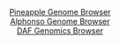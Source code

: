 <div id="Pineapple_Genome_Browser" align="center">
  <a href="https://igv.org/app/?sessionURL=blob:zZJRa9swFIX_i2BlA8eW7SaxDWF4bdJ2SZs2xjNNKUa2ZUeNJbmS7DQJ.e_TysZeOmgeNgZ6kC5XuuccfXvQYSEJZyAAjmn3TdsGBpArvokQbWp8gyiWIChRLbEBBC6xwCzHINiDEkmF4sVM31wp1cjAsohqehSxipvSNRFFO87QRpo5p9YZr2uUcYEUF9L6IlDHLVJ1vQ3OUNOYerZr9q0CKWShullxJrnVYFalG_1e.quUVphxilPa1oq8Cki1Hq2xMEv0OUyiMM.xlFO8vSpG4fQq_OaO4.XF4GwZzy.TeJCcRKRiSLUCj7rMa5YTupNxdDkrB09OLuaRsx5f3F1_cM9Pxi8NEViO7KHtuUMP.o4OhrACv_xPnvUix_oOnybJtfCLIizuXD._Xc.nV9NV3u3e9u2CgwFqnreaA5CvxDCwoeHCgdF3Br0fW9szIPR1OoITEDw8GkAJlK91.8MeqG2jaQESP7ev4BiAiwILEPR8CIe27zv90.Ep9H37YOxBK.q_F.0kXvhD6ISOM0hLUiuNcpFK1kgTMWZ2eWlWuyOznCxuiOjO7wiJb5wELnBx4SXXL7Hkf8rSAHr06_dpo.9R9E.oe48QU2XHoubdo461MCKU0vtl5dGvPHuerdxbZ_1mPKfa7HHRlFxQpHS_rujjT9o6JAhiShc6IklGaqK2iU6Rb0BgO66GFuS85ppCIKrsIzSgYffhp99wuofHw3c-">Pineapple Genome Browser</a>
</div>
<div id="Alphonso_Genome_Browser" align="center">
  <a href="https://igv.org/app/?sessionURL=blob:zZJfa9swFMW_i6BjA8eW_yY2lJFkaZqmTtdmaVhLMbItO.pkyZVkO2nId59WNvbSQfOwMdCDdLnSPefotwctFpJwBiLgmLZv2jYwgNzwbomqmuIFqrAEUYGoxAYQuMACswyDaA8KJBVa3VzqmxulahlZFlF1r0Ks5KZ0TVShZ85QJ82MV9aYU4pSLpDiQlojgVpukbLtdThFdW3q2a7pWzlSyEK03nAmuVVjViadfi_5VUpKzHiFk6qhirwISLQerTE3C_RxuF4OswxLOce7WX46nM.Gt.5kdTcNxnerq_P1Kli_W5KSIdUIfOo9..2kGcSPNJiHi_PZaHqZ.puLncq9E_fTu8m2JgLLU7tvD9z.AA48HQxhOd7.T571Ikf6HpMFduP19DPCqh1Rr9520lmMJ1_H8lXfPjgYgPKs0RyAbCP6kQ0NFwaG7wS9H1t7YEAY6nQEJyC6fzCAEij7ptvv90Dtak0LkPipeQHHAFzkWICoF0LYt8PQ8b2.B8PQPhh70Aj696I9W92EfegMHSdICkKVRjlPJKuliRgz26wwy.cjs3RrvHv6AtkVP3FGxU1MvWpZXyyddhvH139I0wB6.MsHaqtv0fRPuHuLEFOlx8JGT5yzmIyXV4MzV8zI_Pq2WcHwcdp56Tx.NaBA2z0unIKLCindryv6.JO4FgmCmNKFlkiSEkrUbq1z5B2IbMfV4IKMU65JBKJM30MDGrYPP_wG1D08HL4D">Alphonso Genome Browser</a>
</div>


<div id="DAF_Genomics_Browser" align="center">
  <a href="https://igv.org/app/?sessionURL=blob:tZFra9swFIb_iyD95Jtkx44NYTibs2XZMtbgpbSUoNjHsVfLciS5uZH_PuF1DDZKGXQgCYlzeV.d54weQciKNyhCxMJDC2NkIFny_ZKytoYFZSBRVNBagoEEFCCgyQBFZ1RQqWh6_UlXlkq1MrLtnBbmFhrOqkxa0rVoa0reqRJ0qkksyuiJN3QvrYwznayoTeu25I3kNs0ykNJ07Baa7XpP9fErtu5bwpp1tap61bU2oY3lVkG126rJ4fCCkf.grFf1Jl4t475.DsdZPo7ns_ibm6S37_23t.mXD6vUX10tq21DVSdgPFkmIBaHeRkcnXLjxN8Xq4KM8pDvvg7cd1fJoa0EyDEO8MgNRg520MVANc86jQBlpcAR9oyAjAzieebT1R36egaCVyi6uzeQEjR70Ol3Z6SOrQaFJOy6npmBuMhBoMgMHSfAYUiGXuA5YYgvxhl1on5lktP0OgwcEhPiWxvKtH5R1f34tNDfwdfC.Ednvf8VE2YpvxmQ6ePpJAZk8jCrPn5OdkUy2bDh1N8_g8pAz36t4IJRpUM_n09gaK0VGTTqNxn3cn_5AQ--">DAF Genomics Browser</a>
</div>

